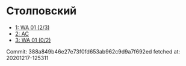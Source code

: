 # Столповский
- [1: WA 01 (2/3)](1.md)
- [2: AC](2.md)
- [3: WA 01 (0/2)](3.md)

Commit: 388a849b46e27e73f0fd653ab962c9d9a7f692ed
 fetched at: 20201217-125311
